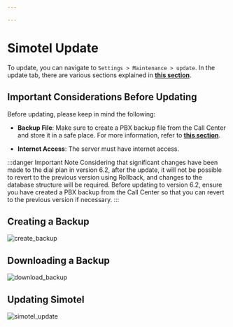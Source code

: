 ```yaml
---

---
```


# Simotel Update

To update, you can navigate to `Settings > Maintenance > update`. In the update tab, there are various sections explained in **[this section](/pbx/pbx-menu/maintenance/settings/update)**.

## Important Considerations Before Updating

Before updating, please keep in mind the following:

- **Backup File**: Make sure to create a PBX backup file from the Call Center and store it in a safe place. For more information, refer to **[this section](/pbx/pbx-menu/control-panel/backup)**.

- **Internet Access**: The server must have internet access.

:::danger Important Note
Considering that significant changes have been made to the dial plan in version 6.2, after the update, it will not be possible to revert to the previous version using Rollback, and changes to the database structure will be required. Before updating to version 6.2, ensure you have created a PBX backup from the Call Center so that you can revert to the previous version if necessary.
:::

## Creating a Backup

![create_backup](/img/simotel/update/create_backup.JPG)

## Downloading a Backup

![download_backup](/img/simotel/update/download_backup.JPG)

## Updating Simotel

![simotel_update](/img/simotel/update/update.JPG)